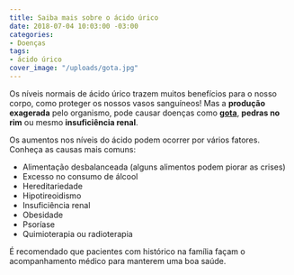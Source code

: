 ```yaml
---
title: Saiba mais sobre o ácido úrico
date: 2018-07-04 10:03:00 -03:00
categories:
- Doenças
tags:
- ácido úrico
cover_image: "/uploads/gota.jpg"
---
```


Os níveis normais de ácido úrico trazem muitos benefícios para o nosso corpo, como proteger os nossos vasos sanguíneos! Mas a **produção exagerada** pelo organismo, pode causar doenças como **[gota](https://copatecnologia.com.br/medicinaesaude/blog/2018/07/04/evite-as-crises-de-gota/)**, **pedras no rim** ou mesmo **insuficiência renal**.

Os aumentos nos níveis do ácido podem ocorrer por vários fatores. Conheça as causas mais comuns: 

* Alimentação desbalanceada (alguns alimentos podem piorar as crises)
* Excesso no consumo de álcool
* Hereditariedade
* Hipotireoidismo
* Insuficiência renal
* Obesidade
* Psoríase
* Quimioterapia ou radioterapia

É recomendado que pacientes com histórico na família façam o acompanhamento médico para manterem uma boa saúde.